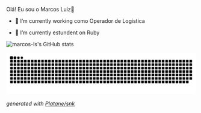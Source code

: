 Olá! Eu sou o Marcos Luiz👋


- 🔭 I’m currently working como Operador de Logistica

- 🌱 I’m currently estundent on Ruby
  

![marcos-ls's GitHub stats](https://github-readme-stats.vercel.app/api?username=marcos-ls&show_icons=true&theme=dark)

<picture>
  <source media="(prefers-color-scheme: dark)" srcset="https://raw.githubusercontent.com/marcos-ls/marcos-ls/output/github-contribution-grid-snake-dark.svg">
  <source media="(prefers-color-scheme: light)" srcset="https://raw.githubusercontent.com/marcos-ls/marcos-ls/output/github-contribution-grid-snake.svg">
  <img alt="github contribution grid snake animation" src="https://raw.githubusercontent.com/marcos-ls/marcos-ls/output/github-contribution-grid-snake.svg">
</picture>

_generated with [Platane/snk](https://github.com/Platane/snk)_
